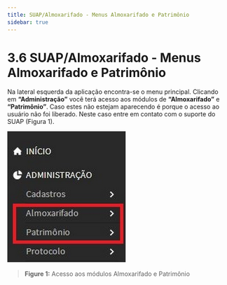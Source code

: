 ```yaml
---
title: SUAP/Almoxarifado - Menus Almoxarifado e Patrimônio
sidebar: true
---
```


# 3.6 SUAP/Almoxarifado - Menus Almoxarifado e Patrimônio

Na lateral esquerda da aplicação encontra-se o menu principal. Clicando em **“Administração”** você terá acesso aos módulos de **“Almoxarifado”** e **“Patrimônio”**. Caso estes não estejam aparecendo é porque o acesso ao usuário não foi liberado. Neste caso entre em contato com o suporte do SUAP (Figura 1).

![035](../images/035.png)
>**Figure 1:** Acesso aos módulos Almoxarifado e Patrimônio